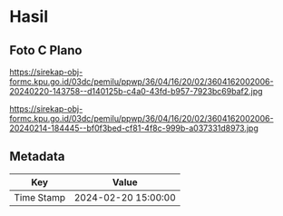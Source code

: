 # Hasil

## Foto C Plano

https://sirekap-obj-formc.kpu.go.id/03dc/pemilu/ppwp/36/04/16/20/02/3604162002006-20240220-143758--d140125b-c4a0-43fd-b957-7923bc69baf2.jpg

https://sirekap-obj-formc.kpu.go.id/03dc/pemilu/ppwp/36/04/16/20/02/3604162002006-20240214-184445--bf0f3bed-cf81-4f8c-999b-a037331d8973.jpg


## Metadata

| Key        | Value               |
| ---------- | ------------------- |
| Time Stamp | 2024-02-20 15:00:00 |



